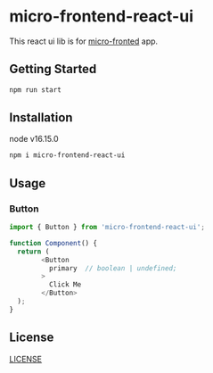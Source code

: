 # micro-frontend-react-ui

This react ui lib is for [micro-fronted](https://github.com/roychen3/micro-frontends) app.


## Getting Started

```bash
npm run start
```

## Installation

node v16.15.0

```bash
npm i micro-frontend-react-ui
```

## Usage

### Button

```javascript
import { Button } from 'micro-frontend-react-ui';

function Component() {
  return (
        <Button
          primary  // boolean | undefined;
        >
          Click Me
        </Button>
  );
}
```

## License

[LICENSE](LICENSE)
